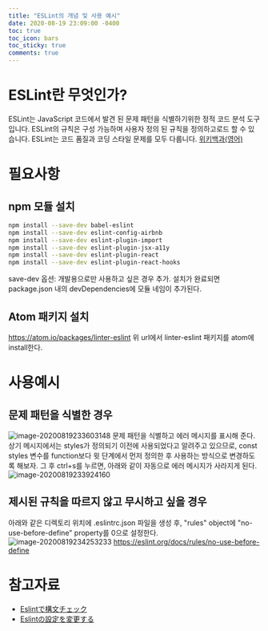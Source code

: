 ```yaml
---
title: "ESLint의 개념 및 사용 예시"
date: 2020-08-19 23:09:00 -0400
toc: true
toc_icon: bars
toc_sticky: true
comments: true
---
```

# ESLint란 무엇인가?

ESLint는 JavaScript 코드에서 발견 된 문제 패턴을 식별하기위한 정적 코드 분석 도구입니다. ESLint의 규칙은 구성 가능하며 사용자 정의 된 규칙을 정의하고로드 할 수 있습니다. ESLint는 코드 품질과 코딩 스타일 문제를 모두 다룹니다. [위키백과(영어)](https://en.wikipedia.org/wiki/ESLint)

# 필요사항
## npm 모듈 설치
```bash
npm install --save-dev babel-eslint
npm install --save-dev eslint-config-airbnb
npm install --save-dev eslint-plugin-import
npm install --save-dev eslint-plugin-jsx-a11y
npm install --save-dev eslint-plugin-react
npm install --save-dev eslint-plugin-react-hooks
```
save-dev 옵션: 개발용으로만 사용하고 싶은 경우 추가.
설치가 완료되면 package.json 내의 devDependencies에 모듈 네임이 추가된다.

## Atom 패키지 설치
https://atom.io/packages/linter-eslint
위 url에서 linter-eslint 패키지를 atom에 install한다.

# 사용예시
## 문제 패턴을 식별한 경우
![image-20200819233603148](https://wonderminah.github.io/assets/img/image-20200819233603148.png)
문제 패턴을 식별하고 에러 메시지를 표시해 준다.
상기 메시지에서는 styles가 정의되기 이전에 사용되었다고 알려주고 있으므로, const styles 변수를 function보다 윗 단계에서 먼저 정의한 후 사용하는 방식으로 변경하도록 해보자.
그 후 ctrl+s를 누르면, 아래와 같이 자동으로 에러 메시지가 사라지게 된다.
![image-20200819233924160](https://wonderminah.github.io/assets/img/image-20200819233924160.png)

## 제시된 규칙을 따르지 않고 무시하고 싶을 경우
아래와 같은 디렉토리 위치에 .eslintrc.json 파일을 생성 후, "rules" object에 "no-use-before-define" property를 0으로 설정한다.
![image-20200819234253233](https://wonderminah.github.io/assets/img/image-20200819234253233.png)
https://eslint.org/docs/rules/no-use-before-define

# 참고자료
* [Eslintで構文チェック](https://www.udemy.com/course/react-native-ios-android/learn/lecture/8436162#overview)
* [Eslintの設定を変更する](https://www.udemy.com/course/react-native-ios-android/learn/lecture/8436168#overview)

